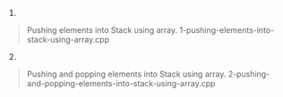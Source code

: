 1.
>Pushing elements into Stack using array.
>1-pushing-elements-into-stack-using-array.cpp

2.
>Pushing and popping elements into Stack using array.
>2-pushing-and-popping-elements-into-stack-using-array.cpp
